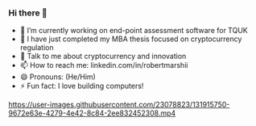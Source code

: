 ### Hi there 👋

- 🔭 I’m currently working on end-point assessment software for TQUK 
- 🌱 I have just completed my MBA thesis focused on cryptocurrency regulation
- 💬 Talk to me about cryptocurrency and innovation
- 📫 How to reach me: linkedin.com/in/robertmarshii
- 😄 Pronouns: (He/Him)
- ⚡ Fun fact: I love building computers!

https://user-images.githubusercontent.com/23078823/131915750-9672e63e-4279-4e42-8c84-2ee832452308.mp4

<!--
**robertmarshii/robertmarshii** is a ✨ _special_ ✨ repository because its `README.md` (this file) appears on your GitHub profile.

Here are some ideas to get you started:

- 🔭 I’m currently working on ... 
- 🌱 I’m currently learning ...
- 👯 I’m looking to collaborate on ...
- 🤔 I’m looking for help with ...
- 💬 Ask me about ...
- 📫 How to reach me: ...
- 😄 Pronouns: ...
- ⚡ Fun fact: ...
-->
